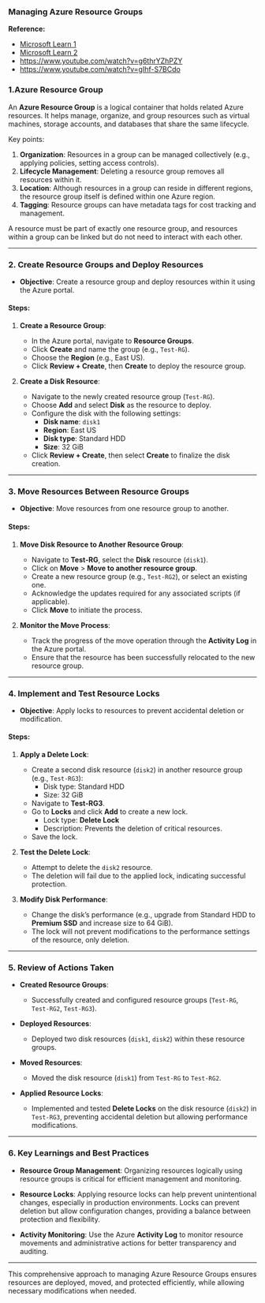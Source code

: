 ### Managing Azure Resource Groups

**Reference:**
- [Microsoft Learn 1](https://learn.microsoft.com/en-us/azure/azure-resource-manager/management/manage-resource-groups-portal)
- [Microsoft Learn 2](https://learn.microsoft.com/en-us/azure/cloud-adoption-framework/ready/azure-setup-guide/organize-resources)
- https://www.youtube.com/watch?v=g6thrYZhPZY
- https://www.youtube.com/watch?v=gIhf-S7BCdo




### 1.Azure Resource Group

An **Azure Resource Group** is a logical container that holds related Azure resources. It helps manage, organize, and group resources such as virtual machines, storage accounts, and databases that share the same lifecycle. 

Key points:
1. **Organization**: Resources in a group can be managed collectively (e.g., applying policies, setting access controls).
2. **Lifecycle Management**: Deleting a resource group removes all resources within it.
3. **Location**: Although resources in a group can reside in different regions, the resource group itself is defined within one Azure region.
4. **Tagging**: Resource groups can have metadata tags for cost tracking and management.

A resource must be part of exactly one resource group, and resources within a group can be linked but do not need to interact with each other.

---

### **2. Create Resource Groups and Deploy Resources**

- **Objective**: Create a resource group and deploy resources within it using the Azure portal.

#### **Steps**:

1. **Create a Resource Group**:
   - In the Azure portal, navigate to **Resource Groups**.
   - Click **Create** and name the group (e.g., `Test-RG`).
   - Choose the **Region** (e.g., East US).
   - Click **Review + Create**, then **Create** to deploy the resource group.

2. **Create a Disk Resource**:
   - Navigate to the newly created resource group (`Test-RG`).
   - Choose **Add** and select **Disk** as the resource to deploy.
   - Configure the disk with the following settings:
     - **Disk name**: `disk1`
     - **Region**: East US
     - **Disk type**: Standard HDD
     - **Size**: 32 GiB
   - Click **Review + Create**, then select **Create** to finalize the disk creation.

---

### **3. Move Resources Between Resource Groups**

- **Objective**: Move resources from one resource group to another.

#### **Steps**:

1. **Move Disk Resource to Another Resource Group**:
   - Navigate to **Test-RG**, select the **Disk** resource (`disk1`).
   - Click on **Move** > **Move to another resource group**.
   - Create a new resource group (e.g., `Test-RG2`), or select an existing one.
   - Acknowledge the updates required for any associated scripts (if applicable).
   - Click **Move** to initiate the process.

2. **Monitor the Move Process**:
   - Track the progress of the move operation through the **Activity Log** in the Azure portal.
   - Ensure that the resource has been successfully relocated to the new resource group.

---

### **4. Implement and Test Resource Locks**

- **Objective**: Apply locks to resources to prevent accidental deletion or modification.

#### **Steps**:

1. **Apply a Delete Lock**:
   - Create a second disk resource (`disk2`) in another resource group (e.g., `Test-RG3`):
     - Disk type: Standard HDD
     - Size: 32 GiB
   - Navigate to **Test-RG3**.
   - Go to **Locks** and click **Add** to create a new lock.
     - Lock type: **Delete Lock**
     - Description: Prevents the deletion of critical resources.
   - Save the lock.

2. **Test the Delete Lock**:
   - Attempt to delete the `disk2` resource.
   - The deletion will fail due to the applied lock, indicating successful protection.

3. **Modify Disk Performance**:
   - Change the disk’s performance (e.g., upgrade from Standard HDD to **Premium SSD** and increase size to 64 GiB).
   - The lock will not prevent modifications to the performance settings of the resource, only deletion.

---

### **5. Review of Actions Taken**

- **Created Resource Groups**:
  - Successfully created and configured resource groups (`Test-RG`, `Test-RG2`, `Test-RG3`).
  
- **Deployed Resources**:
  - Deployed two disk resources (`disk1`, `disk2`) within these resource groups.

- **Moved Resources**:
  - Moved the disk resource (`disk1`) from `Test-RG` to `Test-RG2`.

- **Applied Resource Locks**:
  - Implemented and tested **Delete Locks** on the disk resource (`disk2`) in `Test-RG3`, preventing accidental deletion but allowing performance modifications.

---

### **6. Key Learnings and Best Practices**

- **Resource Group Management**: Organizing resources logically using resource groups is critical for efficient management and monitoring.
  
- **Resource Locks**: Applying resource locks can help prevent unintentional changes, especially in production environments. Locks can prevent deletion but allow configuration changes, providing a balance between protection and flexibility.

- **Activity Monitoring**: Use the Azure **Activity Log** to monitor resource movements and administrative actions for better transparency and auditing.

---

This comprehensive approach to managing Azure Resource Groups ensures resources are deployed, moved, and protected efficiently, while allowing necessary modifications when needed.
